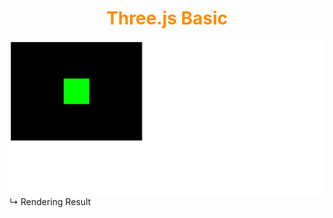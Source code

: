 <h1 align="center">
    <font color="#ff8c00"> Three.js Basic </font> 
</h1>

![img.png](img.png)
↳ Rendering Result<br>

<p align="right">
    
</p>


